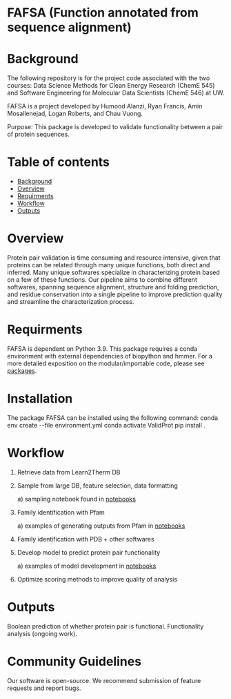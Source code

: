 # FAFSA (Function annotated from sequence alignment)

# Background

The following repository is for the project code associated with the two courses: Data Science Methods for Clean Energy Research (ChemE 545) and Software Engineering for Molecular Data Scientists (ChemE 546) at UW.

FAFSA is a project developed by Humood Alanzi, Ryan Francis, Amin Mosallenejad, Logan Roberts, and Chau Vuong.

Purpose: This package is developed to validate functionality between a pair of protein sequences.

# Table of contents

- [Background](#background)
- [Overview](#overview)
- [Requirments](#requirments)
- [Workflow](#workflow)
- [Outputs](#outputs)

# Overview

Protein pair validation is time consuming and resource intensive, given that proteins can be related through many unique functions, both direct and inferred. Many unique softwares specialize in characterizing protein based on a few of these functions. Our pipeline aims to combine different softwares, spanning sequence alignment, structure and folding prediction, and residue conservation into a single pipeline to improve prediction quality and streamline the characterization process.

# Requirments

FAFSA is dependent on Python 3.9.
This package requires a conda environment with external dependencies of biopython and hmmer.
For a more detailed exposition on the modular/importable code, please see [packages](./docs/package_components.md).

# Installation
The package FAFSA can be installed using the following command:
conda env create --file environment.yml
conda activate ValidProt
pip install .

# Workflow

1) Retrieve data from Learn2Therm DB
2) Sample from large DB, feature selection, data formatting

    a) sampling notebook found in [notebooks](./notebooks/c0-c2_exploration_plotting_sampling/)
3) Family identification with Pfam

    a) examples of generating outputs from Pfam in [notebooks](./notebooks/dev-HA_Exploring_HMMER.ipynb)
4) Family identification with PDB + other softwares
5) Develop model to predict protein pair functionality

    a) examples of model development in [notebooks](./notebooks/train_val_classification_randomforest.ipynb)
6) Optimize scoring methods to improve quality of analysis

# Outputs

Boolean prediction of whether protein pair is functional.
Functionality analysis (ongoing work).

# Community Guidelines

Our software is open-source. We recommend submission of feature requests and report bugs.